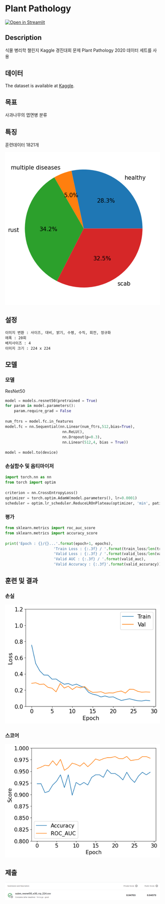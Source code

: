 # Plant Pathology
[![Open in Streamlit](https://static.streamlit.io/badges/streamlit_badge_black_white.svg)](https://share.streamlit.io/)

## Description
식물 병리학 챌린지 Kaggle 경진대회 문제
Plant Pathology 2020 데이터 세트를 사용

## 데이터
The dataset is available at [Kaggle](https://www.kaggle.com/competitions/plant-pathology-2020-fgvc7).

## 목표
사과나무의 엽면병 분류

## 특징
훈련데이터 1821개

![piechart](./img/pitchart2.png)

## 설정
```
이미지 변환 : 사이즈, 대비, 밝기, 수평, 수직, 회전, 정규화
에폭 : 20회
배치사이즈 : 4
이미지 크기 : 224 x 224
```

## 모델
### 모델
ResNet50 

```python
model = models.resnet50(pretrained = True)
for param in model.parameters():
    param.require_grad = False

num_ftrs = model.fc.in_features
model.fc = nn.Sequential(nn.Linear(num_ftrs,512,bias=True),
                          nn.ReLU(),
                          nn.Dropout(p=0.3),
                          nn.Linear(512,4, bias = True))

model = model.to(device)
```

### 손실함수 및 옵티마이저
```python
import torch.nn as nn
from torch import optim

criterion = nn.CrossEntropyLoss()
optimizer = torch.optim.AdamW(model.parameters(), lr=0.0001)
scheduler = optim.lr_scheduler.ReduceLROnPlateau(optimizer, 'min', patience=5, factor=0.1, verbose=True)
```

### 평가
```python
from sklearn.metrics import roc_auc_score
from sklearn.metrics import accuracy_score

print('Epoch : {}/{}...'.format(epoch+1, epochs),
                      'Train Loss : {:.3f} / '.format(train_loss/len(trainloader)),
                      'Valid Loss : {:.3f} / '.format(valid_loss/len(validloader)),
                      'Valid AUC : {:.3f} / '.format(valid_auc),
                      'Valid Accuracy : {:.3f}'.format(valid_accuracy))
```

## 훈련 및 결과
### 손실
![loss](./img/loss.png)

### 스코어
![score](./img/score.png)

## 제출
![submit](./img/result.png)


